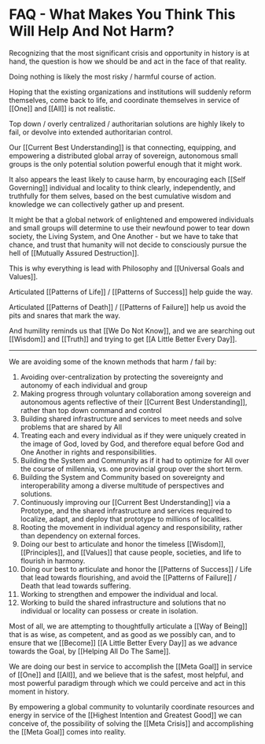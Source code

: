 # FAQ - What Makes You Think This Will Help And Not Harm?

Recognizing that the most significant crisis and opportunity in history is at hand, the question is how we should be and act in the face of that reality. 

Doing nothing is likely the most risky / harmful course of action. 

Hoping that the existing organizations and institutions will suddenly reform themselves, come back to life, and coordinate themselves in service of [[One]] and [[All]] is not realistic. 

Top down / overly centralized / authoritarian solutions are highly likely to fail, or devolve into extended authoritarian control. 

Our [[Current Best Understanding]] is that connecting, equipping, and empowering a distributed global array of sovereign, autonomous small groups is the only potential solution powerful enough that it might work. 

It also appears the least likely to cause harm, by encouraging each [[Self Governing]] individual and locality to think clearly, independently, and truthfully for them selves, based on the best cumulative wisdom and knowledge we can collectively gather up and present. 

It might be that a global network of enlightened and empowered individuals and small groups will determine to use their newfound power to tear down society, the Living System, and One Another - but we have to take that chance, and trust that humanity will not decide to consciously pursue the hell of [[Mutually Assured Destruction]]. 

This is why everything is lead with Philosophy and [[Universal Goals and Values]]. 

Articulated [[Patterns of Life]] / [[Patterns of Success]] help guide the way. 

Articulated [[Patterns of Death]] / [[Patterns of Failure]] help us avoid the pits and snares that mark the way. 

And humility reminds us that [[We Do Not Know]], and we are searching out [[Wisdom]] and [[Truth]] and trying to get [[A Little Better Every Day]]. 

____


We are avoiding some of the known methods that harm / fail by: 

1. Avoiding over-centralization by protecting the sovereignty and autonomy of each individual and group
2. Making progress through voluntary collaboration among sovereign and autonomous agents reflective of their [[Current Best Understanding]], rather than top down command and control 
3. Building shared infrastructure and services to meet needs and solve problems that are shared by All
4. Treating each and every individual as if they were uniquely created in the image of God, loved by God, and therefore equal before God and One Another in rights and responsibilities. 
5. Building the System and Community as if it had to optimize for All over the course of millennia, vs. one provincial group over the short term. 
6. Building the System and Community based on sovereignty and interoperability among a diverse multitude of perspectives and solutions. 
7. Continuously improving our [[Current Best Understanding]] via a Prototype, and the shared infrastructure and services required to localize, adapt, and deploy that prototype to millions of localities. 
8. Rooting the movement in individual agency and responsibility, rather than dependency on external forces. 
9. Doing our best to articulate and honor the timeless [[Wisdom]], [[Principles]], and [[Values]] that cause people, societies, and life to flourish in harmony. 
10. Doing our best to articulate and honor the [[Patterns of Success]] / Life that lead towards flourishing, and avoid the [[Patterns of Failure]] / Death that lead towards suffering. 
11. Working to strengthen and empower the individual and local. 
12. Working to build the shared infrastructure and solutions that no individual or locality can possess or create in isolation. 

Most of all, we are attempting to thoughtfully articulate a [[Way of Being]] that is as wise, as competent, and as good as we possibly can, and to ensure that we [[Become]] [[A Little Better Every Day]] as we advance towards the Goal, by [[Helping All Do The Same]].  

We are doing our best in service to accomplish the [[Meta Goal]] in service of [[One]] and [[All]], and we believe that is the safest, most helpful, and most powerful paradigm through which we could perceive and act in this moment in history. 

By empowering a global community to voluntarily coordinate resources and energy in service of the [[Highest Intention and Greatest Good]] we can conceive of, the possibility of solving the [[Meta Crisis]] and accomplishing the [[Meta Goal]] comes into reality. 
